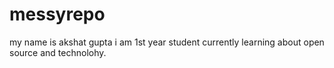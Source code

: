 # messyrepo
my name is akshat gupta 
i am 1st year student currently learning about open source and technolohy.
